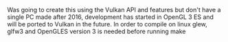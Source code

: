 Was going to create this using the Vulkan API and features but don't have a single PC made after 2016, development has started in OpenGL 3 ES and will be ported to Vulkan in the future. 
In order to compile on linux glew, glfw3 and OpenGLES version 3 is needed before running make